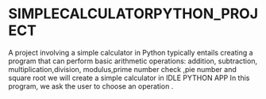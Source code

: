 # SIMPLECALCULATORPYTHON_PROJECT
A project involving a simple calculator in Python typically entails creating a program that can perform basic arithmetic operations: addition, subtraction, multiplication,division, modulus,prime number check ,pie number and square root  we will create a simple calculator in IDLE PYTHON APP In this program, we ask the user to choose an operation .
